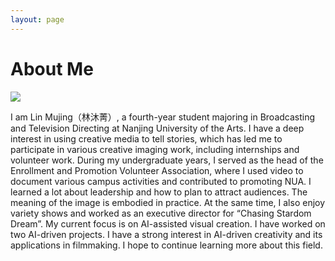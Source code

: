 ```yaml
---
layout: page
---
```


# About Me

<img src="https://mujinglin.github.io/images/mujing.jpg" class="floatpic">

I am Lin Mujing（林沐菁）, a fourth-year student majoring in Broadcasting and Television Directing at Nanjing University of the Arts. I have a deep interest in using creative media to tell stories, which has led me to participate in various creative imaging work, including internships and volunteer work. During my undergraduate years, I served as the head of the Enrollment and Promotion Volunteer Association, where I used video to document various campus activities and contributed to promoting NUA. I learned a lot about leadership and how to plan to attract audiences. The meaning of the image is embodied in practice. At the same time, I also enjoy variety shows and worked as an executive director for “Chasing Stardom Dream”. 
My current focus is on AI-assisted visual creation. I have worked on two AI-driven projects. I have a strong interest in AI-driven creativity and its applications in filmmaking. I hope to continue learning more about this field.

<!-- ---

## Research Interests

- Internet of Everything
- Molecular Communication
- Wireless Communication
- AI-powered Communication

My current research focuses on practical problems that artificial intelligence faces in real life. My interests are on the Machine Learning and its applications in Industrial IoT. In a word, advanced technologies like ML and IoT positively influence the life of everybody.  I wish to devote my talent to this meaningful cause and bring well-being to society.

---

## News and Updates

- **June 2024**：Very excited to be selected as [KDD UC Scholar](https://kdd2024.kdd.org/undergraduate-consortium/). See you in Spain!
- **May 2024：**My bachelor thesis won the Annual Best Thesis Award (Top 1/300).
- **April 2024：**Our work *BLEGuard* has been accepted to [MobiSys 2024](https://www.sigmobile.org/mobisys/2024/) as a poster paper. See you in Japan!
- **March 2024：**Very excited to get a MPhil offer from Engineering department at Cambridge University!
- **Dec 2023：**Very excited to be selected as [AAAI UC Scholar](https://aaai.org/aaai-conference/undergraduate-consortium-program/). See you in Canada!
- **Jun 2022：**Started research programme at [Cambridge AI Group](https://www.cl.cam.ac.uk/research/ai/), advised by Prof. Pietro Liò. -->
